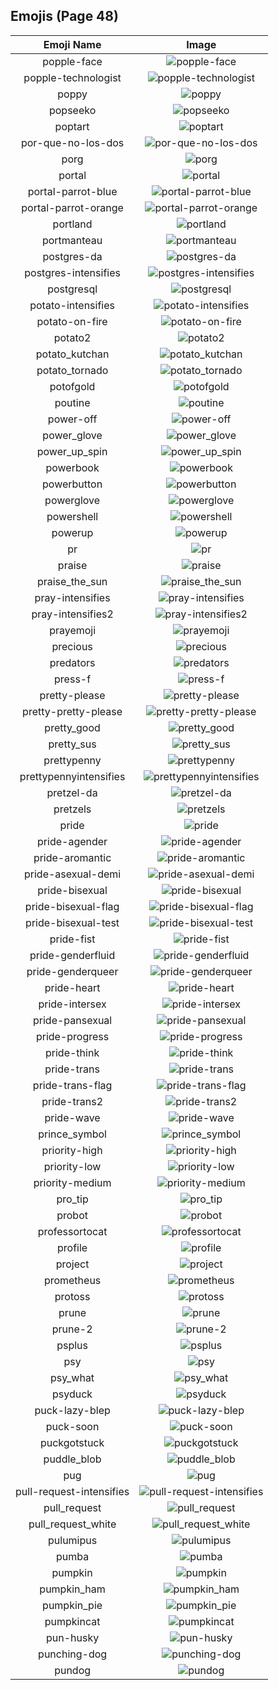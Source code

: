 
  ## Emojis (Page 48)
  |Emoji Name|Image|
  | :-: | :-: |
  |popple-face| ![popple-face](/output/popple-face.png)|
  |popple-technologist| ![popple-technologist](/output/popple-technologist.png)|
  |poppy| ![poppy](/output/poppy.png)|
  |popseeko| ![popseeko](/output/popseeko.jpg)|
  |poptart| ![poptart](/output/poptart.png)|
  |por-que-no-los-dos| ![por-que-no-los-dos](/output/por-que-no-los-dos.png)|
  |porg| ![porg](/output/porg.png)|
  |portal| ![portal](/output/portal.png)|
  |portal-parrot-blue| ![portal-parrot-blue](/output/portal-parrot-blue.gif)|
  |portal-parrot-orange| ![portal-parrot-orange](/output/portal-parrot-orange.gif)|
  |portland| ![portland](/output/portland.jpg)|
  |portmanteau| ![portmanteau](/output/portmanteau.png)|
  |postgres-da| ![postgres-da](/output/postgres-da.png)|
  |postgres-intensifies| ![postgres-intensifies](/output/postgres-intensifies.gif)|
  |postgresql| ![postgresql](/output/postgresql.png)|
  |potato-intensifies| ![potato-intensifies](/output/potato-intensifies.gif)|
  |potato-on-fire| ![potato-on-fire](/output/potato-on-fire.gif)|
  |potato2| ![potato2](/output/potato2.png)|
  |potato_kutchan| ![potato_kutchan](/output/potato_kutchan.jpg)|
  |potato_tornado| ![potato_tornado](/output/potato_tornado.png)|
  |potofgold| ![potofgold](/output/potofgold.png)|
  |poutine| ![poutine](/output/poutine.png)|
  |power-off| ![power-off](/output/power-off.png)|
  |power_glove| ![power_glove](/output/power_glove.png)|
  |power_up_spin| ![power_up_spin](/output/power_up_spin.gif)|
  |powerbook| ![powerbook](/output/powerbook.png)|
  |powerbutton| ![powerbutton](/output/powerbutton.png)|
  |powerglove| ![powerglove](/output/powerglove.png)|
  |powershell| ![powershell](/output/powershell.jpg)|
  |powerup| ![powerup](/output/powerup.gif)|
  |pr| ![pr](/output/pr.png)|
  |praise| ![praise](/output/praise)|
  |praise_the_sun| ![praise_the_sun](/output/praise_the_sun.gif)|
  |pray-intensifies| ![pray-intensifies](/output/pray-intensifies.gif)|
  |pray-intensifies2| ![pray-intensifies2](/output/pray-intensifies2.gif)|
  |prayemoji| ![prayemoji](/output/prayemoji)|
  |precious| ![precious](/output/precious.jpg)|
  |predators| ![predators](/output/predators.png)|
  |press-f| ![press-f](/output/press-f.png)|
  |pretty-please| ![pretty-please](/output/pretty-please.png)|
  |pretty-pretty-please| ![pretty-pretty-please](/output/pretty-pretty-please.png)|
  |pretty_good| ![pretty_good](/output/pretty_good)|
  |pretty_sus| ![pretty_sus](/output/pretty_sus.png)|
  |prettypenny| ![prettypenny](/output/prettypenny.jpg)|
  |prettypennyintensifies| ![prettypennyintensifies](/output/prettypennyintensifies.gif)|
  |pretzel-da| ![pretzel-da](/output/pretzel-da.png)|
  |pretzels| ![pretzels](/output/pretzels.png)|
  |pride| ![pride](/output/pride.png)|
  |pride-agender| ![pride-agender](/output/pride-agender.png)|
  |pride-aromantic| ![pride-aromantic](/output/pride-aromantic.png)|
  |pride-asexual-demi| ![pride-asexual-demi](/output/pride-asexual-demi.png)|
  |pride-bisexual| ![pride-bisexual](/output/pride-bisexual.png)|
  |pride-bisexual-flag| ![pride-bisexual-flag](/output/pride-bisexual-flag.png)|
  |pride-bisexual-test| ![pride-bisexual-test](/output/pride-bisexual-test.png)|
  |pride-fist| ![pride-fist](/output/pride-fist.png)|
  |pride-genderfluid| ![pride-genderfluid](/output/pride-genderfluid.png)|
  |pride-genderqueer| ![pride-genderqueer](/output/pride-genderqueer.png)|
  |pride-heart| ![pride-heart](/output/pride-heart.png)|
  |pride-intersex| ![pride-intersex](/output/pride-intersex.png)|
  |pride-pansexual| ![pride-pansexual](/output/pride-pansexual.png)|
  |pride-progress| ![pride-progress](/output/pride-progress.png)|
  |pride-think| ![pride-think](/output/pride-think.png)|
  |pride-trans| ![pride-trans](/output/pride-trans.png)|
  |pride-trans-flag| ![pride-trans-flag](/output/pride-trans-flag.png)|
  |pride-trans2| ![pride-trans2](/output/pride-trans2.png)|
  |pride-wave| ![pride-wave](/output/pride-wave.png)|
  |prince_symbol| ![prince_symbol](/output/prince_symbol.png)|
  |priority-high| ![priority-high](/output/priority-high.png)|
  |priority-low| ![priority-low](/output/priority-low.png)|
  |priority-medium| ![priority-medium](/output/priority-medium.png)|
  |pro_tip| ![pro_tip](/output/pro_tip.png)|
  |probot| ![probot](/output/probot.png)|
  |professortocat| ![professortocat](/output/professortocat.png)|
  |profile| ![profile](/output/profile.png)|
  |project| ![project](/output/project.jpg)|
  |prometheus| ![prometheus](/output/prometheus.png)|
  |protoss| ![protoss](/output/protoss.jpg)|
  |prune| ![prune](/output/prune.png)|
  |prune-2| ![prune-2](/output/prune-2.png)|
  |psplus| ![psplus](/output/psplus.png)|
  |psy| ![psy](/output/psy.gif)|
  |psy_what| ![psy_what](/output/psy_what.png)|
  |psyduck| ![psyduck](/output/psyduck.png)|
  |puck-lazy-blep| ![puck-lazy-blep](/output/puck-lazy-blep.png)|
  |puck-soon| ![puck-soon](/output/puck-soon)|
  |puckgotstuck| ![puckgotstuck](/output/puckgotstuck.png)|
  |puddle_blob| ![puddle_blob](/output/puddle_blob.png)|
  |pug| ![pug](/output/pug.png)|
  |pull-request-intensifies| ![pull-request-intensifies](/output/pull-request-intensifies.gif)|
  |pull_request| ![pull_request](/output/pull_request.png)|
  |pull_request_white| ![pull_request_white](/output/pull_request_white.png)|
  |pulumipus| ![pulumipus](/output/pulumipus.png)|
  |pumba| ![pumba](/output/pumba.png)|
  |pumpkin| ![pumpkin](/output/pumpkin.gif)|
  |pumpkin_ham| ![pumpkin_ham](/output/pumpkin_ham.gif)|
  |pumpkin_pie| ![pumpkin_pie](/output/pumpkin_pie.png)|
  |pumpkincat| ![pumpkincat](/output/pumpkincat.png)|
  |pun-husky| ![pun-husky](/output/pun-husky.png)|
  |punching-dog| ![punching-dog](/output/punching-dog.gif)|
  |pundog| ![pundog](/output/pundog.png)|
  